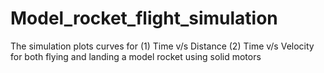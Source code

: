 # Model_rocket_flight_simulation
The simulation plots curves for (1) Time v/s Distance (2) Time v/s Velocity for both flying and landing a model rocket using solid motors
